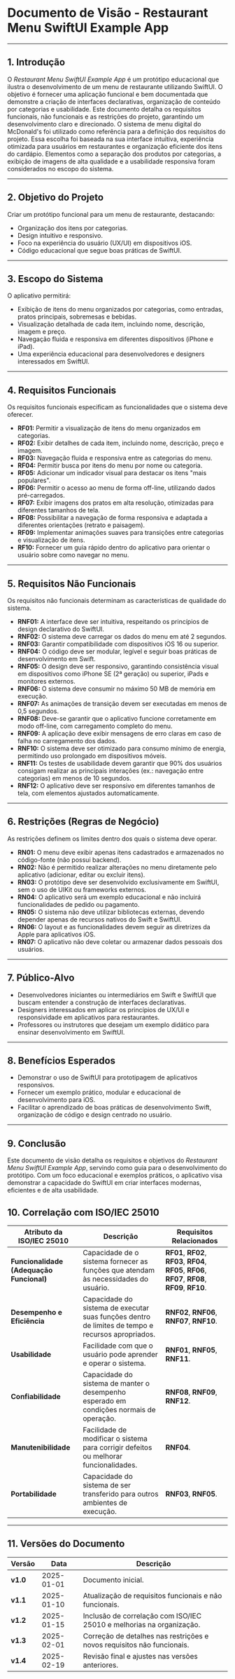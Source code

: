 # **Documento de Visão - Restaurant Menu SwiftUI Example App**

---

## **1. Introdução**

O *Restaurant Menu SwiftUI Example App* é um protótipo educacional que ilustra o desenvolvimento de um menu de restaurante utilizando SwiftUI. O objetivo é fornecer uma aplicação funcional e bem documentada que demonstre a criação de interfaces declarativas, organização de conteúdo por categorias e usabilidade. Este documento detalha os requisitos funcionais, não funcionais e as restrições do projeto, garantindo um desenvolvimento claro e direcionado. O sistema de menu digital do McDonald's foi utilizado como referência para a definição dos requisitos do projeto. Essa escolha foi baseada na sua interface intuitiva, experiência otimizada para usuários em restaurantes e organização eficiente dos itens do cardápio. Elementos como a separação dos produtos por categorias, a exibição de imagens de alta qualidade e a usabilidade responsiva foram considerados no escopo do sistema.

---

## **2. Objetivo do Projeto**

Criar um protótipo funcional para um menu de restaurante, destacando:  
- Organização dos itens por categorias.  
- Design intuitivo e responsivo.  
- Foco na experiência do usuário (UX/UI) em dispositivos iOS.  
- Código educacional que segue boas práticas de SwiftUI.

---

## **3. Escopo do Sistema**

O aplicativo permitirá:  
- Exibição de itens do menu organizados por categorias, como entradas, pratos principais, sobremesas e bebidas.  
- Visualização detalhada de cada item, incluindo nome, descrição, imagem e preço.  
- Navegação fluida e responsiva em diferentes dispositivos (iPhone e iPad).  
- Uma experiência educacional para desenvolvedores e designers interessados em SwiftUI.  

---

## **4. Requisitos Funcionais**

Os requisitos funcionais especificam as funcionalidades que o sistema deve oferecer.

- **RF01:** Permitir a visualização de itens do menu organizados em categorias.  
- **RF02:** Exibir detalhes de cada item, incluindo nome, descrição, preço e imagem.  
- **RF03:** Navegação fluida e responsiva entre as categorias do menu.  
- **RF04:** Permitir busca por itens do menu por nome ou categoria.  
- **RF05:** Adicionar um indicador visual para destacar os itens "mais populares".  
- **RF06:** Permitir o acesso ao menu de forma off-line, utilizando dados pré-carregados.  
- **RF07:** Exibir imagens dos pratos em alta resolução, otimizadas para diferentes tamanhos de tela.  
- **RF08:** Possibilitar a navegação de forma responsiva e adaptada a diferentes orientações (retrato e paisagem).  
- **RF09:** Implementar animações suaves para transições entre categorias e visualização de itens.  
- **RF10:** Fornecer um guia rápido dentro do aplicativo para orientar o usuário sobre como navegar no menu.

---

## **5. Requisitos Não Funcionais**

Os requisitos não funcionais determinam as características de qualidade do sistema.

- **RNF01:** A interface deve ser intuitiva, respeitando os princípios de design declarativo do SwiftUI.  
- **RNF02:** O sistema deve carregar os dados do menu em até 2 segundos.  
- **RNF03:** Garantir compatibilidade com dispositivos iOS 16 ou superior.  
- **RNF04:** O código deve ser modular, legível e seguir boas práticas de desenvolvimento em Swift.  
- **RNF05:** O design deve ser responsivo, garantindo consistência visual em dispositivos como iPhone SE (2ª geração) ou superior, iPads e monitores externos.  
- **RNF06:** O sistema deve consumir no máximo 50 MB de memória em execução.  
- **RNF07:** As animações de transição devem ser executadas em menos de 0,5 segundos.  
- **RNF08:** Deve-se garantir que o aplicativo funcione corretamente em modo off-line, com carregamento completo do menu.  
- **RNF09:** A aplicação deve exibir mensagens de erro claras em caso de falha no carregamento dos dados.  
- **RNF10:** O sistema deve ser otimizado para consumo mínimo de energia, permitindo uso prolongado em dispositivos móveis.  
- **RNF11:** Os testes de usabilidade devem garantir que 90% dos usuários consigam realizar as principais interações (ex.: navegação entre categorias) em menos de 10 segundos.  
- **RNF12:** O aplicativo deve ser responsivo em diferentes tamanhos de tela, com elementos ajustados automaticamente.

---

## **6. Restrições (Regras de Negócio)**

As restrições definem os limites dentro dos quais o sistema deve operar.

- **RN01:** O menu deve exibir apenas itens cadastrados e armazenados no código-fonte (não possui backend).  
- **RN02:** Não é permitido realizar alterações no menu diretamente pelo aplicativo (adicionar, editar ou excluir itens).  
- **RN03:** O protótipo deve ser desenvolvido exclusivamente em SwiftUI, sem o uso de UIKit ou frameworks externos.  
- **RN04:** O aplicativo será um exemplo educacional e não incluirá funcionalidades de pedido ou pagamento.  
- **RN05:** O sistema não deve utilizar bibliotecas externas, devendo depender apenas de recursos nativos do Swift e SwiftUI.  
- **RN06:** O layout e as funcionalidades devem seguir as diretrizes da Apple para aplicativos iOS.  
- **RN07:** O aplicativo não deve coletar ou armazenar dados pessoais dos usuários.  

---

## **7. Público-Alvo**

- Desenvolvedores iniciantes ou intermediários em Swift e SwiftUI que buscam entender a construção de interfaces declarativas.  
- Designers interessados em aplicar os princípios de UX/UI e responsividade em aplicativos para restaurantes.  
- Professores ou instrutores que desejam um exemplo didático para ensinar desenvolvimento em SwiftUI.  

---

## **8. Benefícios Esperados**

- Demonstrar o uso de SwiftUI para prototipagem de aplicativos responsivos.  
- Fornecer um exemplo prático, modular e educacional de desenvolvimento para iOS.  
- Facilitar o aprendizado de boas práticas de desenvolvimento Swift, organização de código e design centrado no usuário.  

---

## **9. Conclusão**

Este documento de visão detalha os requisitos e objetivos do *Restaurant Menu SwiftUI Example App*, servindo como guia para o desenvolvimento do protótipo. Com um foco educacional e exemplos práticos, o aplicativo visa demonstrar a capacidade do SwiftUI em criar interfaces modernas, eficientes e de alta usabilidade.

## **10. Correlação com ISO/IEC 25010**

| **Atributo da ISO/IEC 25010**      | **Descrição**                                                                                      | **Requisitos Relacionados**                                                                                  |
|------------------------------------|----------------------------------------------------------------------------------------------------|-------------------------------------------------------------------------------------------------------------|
| **Funcionalidade (Adequação Funcional)** | Capacidade de o sistema fornecer as funções que atendam às necessidades do usuário.               | **RF01**, **RF02**, **RF03**, **RF04**, **RF05**, **RF06**, **RF07**, **RF08**, **RF09**, **RF10**.         |
| **Desempenho e Eficiência**        | Capacidade do sistema de executar suas funções dentro de limites de tempo e recursos apropriados.  | **RNF02**, **RNF06**, **RNF07**, **RNF10**.                                                                 |
| **Usabilidade**                    | Facilidade com que o usuário pode aprender e operar o sistema.                                     | **RNF01**, **RNF05**, **RNF11**.                                                                            |
| **Confiabilidade**                 | Capacidade do sistema de manter o desempenho esperado em condições normais de operação.           | **RNF08**, **RNF09**, **RNF12**.                                                                            |
| **Manutenibilidade**               | Facilidade de modificar o sistema para corrigir defeitos ou melhorar funcionalidades.              | **RNF04**.                                                                                                  |
| **Portabilidade**                  | Capacidade do sistema de ser transferido para outros ambientes de execução.                       | **RNF03**, **RNF05**.  

---

## **11. Versões do Documento**

| **Versão** | **Data**   | **Descrição**                                                                 |
|------------|------------|-------------------------------------------------------------------------------|
| **v1.0**   | 2025-01-01 | Documento inicial.                                                           |
| **v1.1**   | 2025-01-10 | Atualização de requisitos funcionais e não funcionais.                        |
| **v1.2**   | 2025-01-15 | Inclusão de correlação com ISO/IEC 25010 e melhorias na organização.         |
| **v1.3**   | 2025-02-01 | Correção de detalhes nas restrições e novos requisitos não funcionais.       |
| **v1.4**   | 2025-02-19 | Revisão final e ajustes nas versões anteriores.                              |
